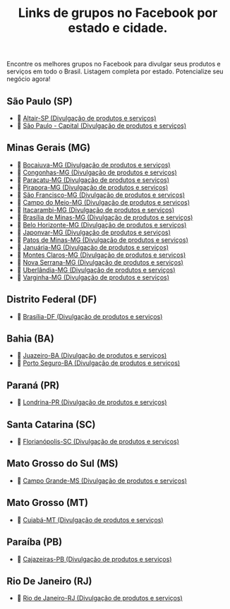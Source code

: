 <header>
    <h1>Links de grupos no Facebook por estado e cidade.</h1>
</header>
<p>Encontre os melhores grupos no Facebook para divulgar seus produtos e serviços em todo o Brasil. Listagem completa por estado. Potencialize seu negócio agora!</p>

<section>
  <h2>São Paulo (SP)</h2>
  <ul>
    <li>🔗 <a href="https://www.facebook.com/groups/altairsp/" target="_blank">Altair-SP (Divulgação de produtos e serviços)</a></li>
    <li>🔗 <a href="https://www.facebook.com/groups/saopaulobrazil/" target="_blank">São Paulo - Capital (Divulgação de produtos e serviços)</a></li>
  </ul>
</section>

<section>
  <h2>Minas Gerais (MG)</h2>
  <ul>
    <li>🔗 <a href="https://www.facebook.com/groups/bocaiuvamgbrasil/" target="_blank">Bocaiuva-MG (Divulgação de produtos e serviços)</a></li>
    <li>🔗 <a href="https://www.facebook.com/groups/congonhasminasgerais/" target="_blank">Congonhas-MG (Divulgação de produtos e serviços)</a></li>
    <li>🔗 <a href="https://www.facebook.com/groups/paracatubrasil/" target="_blank">Paracatu-MG (Divulgação de produtos e serviços)</a></li>
    <li>🔗 <a href="https://www.facebook.com/groups/piraporaminasgerais/" target="_blank">Pirapora-MG (Divulgação de produtos e serviços)</a></li>
    <li>🔗 <a href="https://www.facebook.com/groups/saofranciscominasgerias/" target="_blank">São Francisco-MG (Divulgação de produtos e serviços)</a></li>
    <li>🔗 <a href="https://www.facebook.com/groups/campodomeiominasgerais/" target="_blank">Campo do Meio-MG (Divulgação de produtos e serviços)</a></li>
    <li>🔗 <a href="https://www.facebook.com/groups/itacarambinortedeminas/" target="_blank">Itacarambi-MG (Divulgação de produtos e serviços)</a></li>
    <li>🔗 <a href="https://www.facebook.com/groups/brasiliademinasmg/" target="_blank">Brasília de Minas-MG (Divulgação de produtos e serviços)</a></li>
    <li>🔗 <a href="https://www.facebook.com/groups/belohorizonteminasgerais/" target="_blank">Belo Horizonte-MG (Divulgação de produtos e serviços)</a></li>
    <li>🔗 <a href="https://www.facebook.com/groups/japonvarmg/" target="_blank">Japonvar-MG (Divulgação de produtos e serviços)</a></li>
    <li>🔗 <a href="https://www.facebook.com/groups/patosdeminasminasgerais/" target="_blank">Patos de Minas-MG (Divulgação de produtos e serviços)</a></li>
    <li>🔗 <a href="https://www.facebook.com/groups/januariaminasgerais/" target="_blank">Januária-MG (Divulgação de produtos e serviços)</a></li>
    <li>🔗 <a href="https://www.facebook.com/groups/montesclarosnortedeminas/" target="_blank">Montes Claros-MG (Divulgação de produtos e serviços)</a></li>
    <li>🔗 <a href="https://www.facebook.com/groups/novaserranamg/" target="_blank">Nova Serrana-MG (Divulgação de produtos e serviços)</a></li>
    <li>🔗 <a href="https://www.facebook.com/groups/uberlandiamgbrasil/" target="_blank">Uberlândia-MG (Divulgação de produtos e serviços)</a></li>
    <li>🔗 <a href="https://www.facebook.com/groups/varginhamgbrasil/" target="_blank">Varginha-MG (Divulgação de produtos e serviços)</a></li>
  </ul>
</section>

<section>
  <h2>Distrito Federal (DF)</h2>
  <ul>
    <li>🔗 <a href="https://www.facebook.com/groups/brasiliadfbrasil/" target="_blank">Brasília-DF (Divulgação de produtos e serviços)</a></li>
  </ul>
</section>

<section>
  <h2>Bahia (BA)</h2>
  <ul>
    <li>🔗 <a href="https://www.facebook.com/groups/juazeirobahiabrasil/" target="_blank">Juazeiro-BA (Divulgação de produtos e serviços)</a></li>
    <li>🔗 <a href="https://www.facebook.com/groups/portosegurobrasil/" target="_blank">Porto Seguro-BA (Divulgação de produtos e serviços)</a></li>
  </ul>
</section>

<section>
  <h2>Paraná (PR)</h2>
  <ul>
    <li>🔗 <a href="https://www.facebook.com/groups/londrinaparanabrasil/" target="_blank">Londrina-PR (Divulgação de produtos e serviços)</a></li>
  </ul>
</section>

<section>
  <h2>Santa Catarina (SC)</h2>
  <ul>
    <li>🔗 <a href="https://www.facebook.com/groups/florianopolissantacatarina/" target="_blank">Florianópolis-SC (Divulgação de produtos e serviços)</a></li>
  </ul>
</section>

<section>
  <h2>Mato Grosso do Sul (MS)</h2>
  <ul>
    <li>🔗 <a href="https://www.facebook.com/groups/campograndematogrossosul/" target="_blank">Campo Grande-MS (Divulgação de produtos e serviços)</a></li>
  </ul>
</section>

<section>
  <h2>Mato Grosso (MT)</h2>
  <ul>
    <li>🔗 <a href="https://www.facebook.com/groups/cuiababrasil/" target="_blank">Cuiabá-MT (Divulgação de produtos e serviços)</a></li>
  </ul>
</section>

<section>
  <h2>Paraíba (PB)</h2>
  <ul>
    <li>🔗 <a href="https://www.facebook.com/groups/cajazeirasparaiba/" target="_blank">Cajazeiras-PB (Divulgação de produtos e serviços)</a></li>
  </ul>
</section>

<section>
  <h2>Rio De Janeiro (RJ)</h2>
  <ul>
    <li>🔗 <a href="https://www.facebook.com/groups/riodejaneirobrasil/" target="_blank">Rio de Janeiro-RJ (Divulgação de produtos e serviços)</a></li>
  </ul>
</section>
